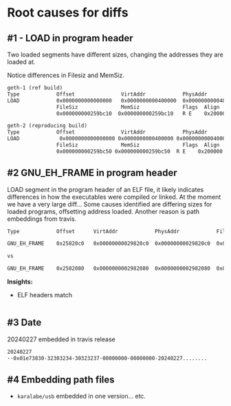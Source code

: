# Root causes for diffs

## #1 - LOAD in program header

Two loaded segments have different sizes, changing the addresses they are loaded at.

Notice differences in Filesiz and MemSiz.

```txt
geth-1 (ref build)
Type            Offset               VirtAddr            PhysAddr
LOAD            0x0000000000000000   0x0000000000400000  0x0000000000400000
                FileSiz              MemSiz              Flags  Align
                0x000000000259bc10  0x000000000259bc10   R E    0x200000
```

```txt
geth-2 (reproducing build)
Type            Offset               VirtAddr            PhysAddr
LOAD             0x0000000000000000 0x0000000000400000 0x0000000000400000
                FileSiz              MemSiz              Flags  Align
                0x000000000259bc50 0x000000000259bc50  R E    0x200000
```

## #2 GNU_EH_FRAME in program header

LOAD segment in the program header of an ELF file, it likely indicates differences in how the executables were compiled or linked.
At the moment we have a very large diff... Some causes identified are differing sizes for loaded programs, offsetting address loaded. Another reason is path embeddings from travis.

```txt
Type            Offset      VirtAddr            PhysAddr            FileSiz     MemSiz     Flg  Align

GNU_EH_FRAME    0x25820c0   0x00000000029820c0  0x00000000029820c0  0x003afc    0x003afc    R     0x4

vs

GNU_EH_FRAME    0x2582080   0x0000000002982080  0x0000000002982080  0x003afc    0x003afc    R   0x4
```

**Insights:**

- ELF headers match

```

```


## #3 Date

20240227 embedded in travis release


```txt
20240227	
··0x01e73830·32303234·30323237·00000000·00000000·20240227........	
```


## #4 Embedding path files
- `karalabe/usb` embedded in one version... etc.